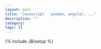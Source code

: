 ```yaml
---
layout: post
title: "Javascript   yeoman, angular, ..."
description: ""
category: 
tags: []
---
```

{% include JB/setup %}
